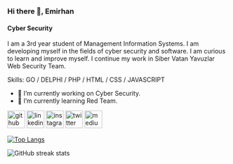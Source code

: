 ### Hi there 👋, Emirhan
#### Cyber Security
I am a 3rd year student of Management Information Systems. I am developing myself in the fields of cyber security and software. I am curious to learn and improve myself. I continue my work in Siber Vatan Yavuzlar Web Security Team.

Skills: GO / DELPHI / PHP / HTML / CSS / JAVASCRIPT

- 🔭 I’m currently working on Cyber Security. 
- 🌱 I’m currently learning Red Team. 


[<img src='https://cdn.jsdelivr.net/npm/simple-icons@3.0.1/icons/github.svg' alt='github' height='40'>](https://github.com/euslu11)  [<img src='https://cdn.jsdelivr.net/npm/simple-icons@3.0.1/icons/linkedin.svg' alt='linkedin' height='40'>](https://www.linkedin.com/in/https://www.linkedin.com/in/euslu11/)  [<img src='https://cdn.jsdelivr.net/npm/simple-icons@3.0.1/icons/instagram.svg' alt='instagram' height='40'>](https://www.instagram.com/euslu11/)  [<img src='https://cdn.jsdelivr.net/npm/simple-icons@3.0.1/icons/twitter.svg' alt='twitter' height='40'>](https://twitter.com/euslu11)  [<img src='https://cdn.jsdelivr.net/npm/simple-icons@3.0.1/icons/medium.svg' alt='medium' height='40'>](euslu11)  

[![Top Langs](https://github-readme-stats.vercel.app/api/top-langs/?username=euslu11)](https://github.com/anuraghazra/github-readme-stats)

![GitHub streak stats](https://streak-stats.demolab.com/?user=euslu11)  


